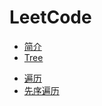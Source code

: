 # LeetCode
* [简介](README.md)
* [Tree](./Tree/README.md)
- [遍历](./Tree/Traversal/README.md)    
- [先序遍历](./Tree/Traversal/preorderTraversal.md)

